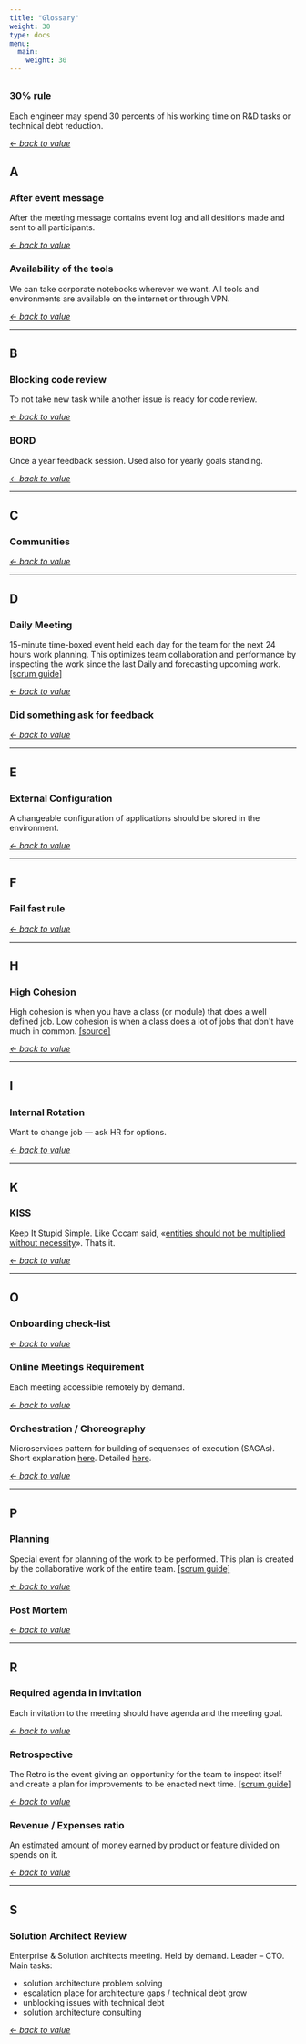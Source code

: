 ```yaml
---
title: "Glossary"
weight: 30
type: docs
menu:
  main:
    weight: 30
---
```

## #

### 30% rule
Each engineer may spend 30 percents of his working time on R&D tasks or technical debt reduction.

*[← back to value](../values/architecture/#1-all-business-services-exposes-their-apis-on-the-developer-portal)*


## A

### After event message
After the meeting message contains event log and all desitions made and sent to all participants.

*[← back to value](../values/people/#3-we-respect-colleagues-time)*

### Availability of the tools
We can take corporate notebooks wherever we want. All tools and environments are available on the internet or through VPN.

*[← back to value](../values/people/#3-we-respect-colleagues-time)*
<hr />

## B

### Blocking code review
To not take new task while another issue is ready for code review. 

*[← back to value](../values/people/#1-common-goals-are-more-important-than-individual)*

### BORD
Once a year feedback session. Used also for yearly goals standing.

*[← back to value](../values/people/#4-we-give-and-request-constructive-feedback)*
<hr />

## C

### Communities

*[← back to value](../values/people/#1-common-goals-are-more-important-than-individual)*
<hr />

## D

### Daily Meeting
15-minute time-boxed event held each day for the team for the next 24 hours work planning. This optimizes team collaboration and performance by inspecting the work since the last Daily and forecasting upcoming work. [[scrum guide]](https://www.scrumguides.org/scrum-guide.html#events-daily)

*[← back to value](../values/people/#3-we-respect-colleagues-time)*

### Did something ask for feedback

*[← back to value](../values/people/#4-we-give-and-request-constructive-feedback)*
<hr />

## E

### External Configuration

A changeable configuration of applications should be stored in the environment.

*[← back to value](../values/architecture/#2-we-use-modular-architecture)*
<hr />

## F

### Fail fast rule

*[← back to value](../values/people/#2-we-accept-mistakes-and-learn-from-them)*
<hr />

## H

### High Cohesion

High cohesion is when you have a class (or module) that does a well defined job. Low cohesion is when a class does a lot of jobs that don't have much in common. [[source]](https://stackoverflow.com/questions/10830135/what-is-high-cohesion-and-how-to-use-it-make-it)

*[← back to value](../values/architecture/#2-we-use-modular-architecture)*
<hr />

## I
### Internal Rotation

Want to change job — ask HR for options.

*[← back to value](../values/people/#5-your-job-is-safe-your-role-is-not)*
<hr />

## K
### KISS
Keep It Stupid Simple. Like Occam said, «[entities should not be multiplied without necessity](https://en.wikipedia.org/wiki/Occam%27s_razor)». Thats it.

*[← back to value](../values/architecture/#3-we-develop-only-economically-sustainable-products)*
<hr />

## O

### Onboarding check-list

*[← back to value](../values/people/#1-common-goals-are-more-important-than-individual)*


### Online Meetings Requirement
Each meeting accessible remotely by demand.

*[← back to value](../values/people/#3-we-respect-colleagues-time)*

### Orchestration / Choreography
Microservices pattern for building of sequenses of execution (SAGAs). Short explanation [here](https://medium.com/ingeniouslysimple/choreography-vs-orchestration-a6f21cfaccae). Detailed [here](https://microservices.io/patterns/data/saga.html).

*[← back to value](../values/architecture/#2-we-use-modular-architecture)*
<hr />

## P

### Planning
Special event for planning of the work to be performed. This plan is created by the collaborative work of the entire team. [[scrum guide]](https://www.scrumguides.org/scrum-guide.html#events-planning)

*[← back to value](../values/people/#3-we-respect-colleagues-time)*

### Post Mortem

*[← back to value](../values/people/#2-we-accept-mistakes-and-learn-from-them)*
<hr />

## R
### Required agenda in invitation
Each invitation to the meeting should have agenda and the meeting goal.

*[← back to value](../values/people/#3-we-respect-colleagues-time)*

### Retrospective
The Retro is the event giving an opportunity for the team to inspect itself and create a plan for improvements to be enacted next time. [[scrum guide]](https://www.scrumguides.org/scrum-guide.html#events-retro)

*[← back to value](../values/people/#3-we-respect-colleagues-time)*


### Revenue / Expenses ratio
An estimated amount of money earned by product or feature divided on spends on it.

*[← back to value](../values/architecture/#3-we-develop-only-economically-sustainable-products)*
<hr />

## S
### Solution Architect Review
Enterprise & Solution architects meeting. Held by demand. Leader – CTO.
Main tasks: 

* solution architecture problem solving
* escalation place for architecture gaps / technical debt grow
* unblocking issues with technical debt
* solution architecture consulting

*[← back to value](../values/architecture/#2-we-use-modular-architecture)*